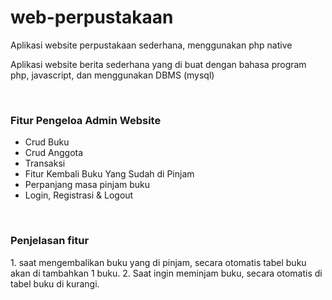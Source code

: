# web-perpustakaan
Aplikasi website perpustakaan sederhana, menggunakan php native
<br>
<p>Aplikasi website berita sederhana yang di buat dengan bahasa program php, javascript, dan menggunakan DBMS (mysql)</p>
<br>
<h3>Fitur Pengeloa Admin Website</h3>
<ul>
	<li>Crud Buku</li>
	<li>Crud Anggota</li>
	<li>Transaksi</li>
	<li>Fitur Kembali Buku Yang Sudah di Pinjam</li>
  <li>Perpanjang masa pinjam buku</li>
  <li>Login, Registrasi & Logout</li>
</ul>
<br>
<h3>Penjelasan fitur</h3>
1. saat mengembalikan buku yang di pinjam, secara otomatis tabel buku akan di tambahkan 1 buku.
2. Saat ingin meminjam buku, secara otomatis di tabel buku di kurangi.
